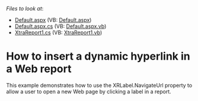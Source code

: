 <!-- default file list -->
*Files to look at*:

* [Default.aspx](./CS/HyperlinkInReport/Default.aspx) (VB: [Default.aspx](./VB/HyperlinkInReport/Default.aspx))
* [Default.aspx.cs](./CS/HyperlinkInReport/Default.aspx.cs) (VB: [Default.aspx.vb](./VB/HyperlinkInReport/Default.aspx.vb))
* [XtraReport1.cs](./CS/HyperlinkInReport/XtraReport1.cs) (VB: [XtraReport1.vb](./VB/HyperlinkInReport/XtraReport1.vb))
<!-- default file list end -->
# How to insert a dynamic hyperlink in a Web report


<p>This example demonstrates how to use the XRLabel.NavigateUrl property to allow a user to open a new Web page by clicking a label in a report.</p>

<br/>


